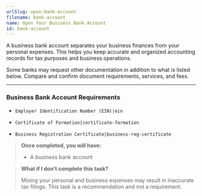 ```yaml
---
urlSlug: open-bank-account
filename: bank-account
name: Open Your Business Bank Account
id: bank-account
---
```

A business bank account separates your business finances from your personal expenses. This helps you keep accurate and organized accounting records for tax purposes and business operations.

Some banks may request other documentation in addition to what is listed below. Compare and confirm document requirements, services, and fees.

---
### Business Bank Account Requirements

* `Employer Identification Number (EIN)|ein` 

* `Certificate of Formation|certificate-formation` 

* `Business Registration Certificate|business-reg-certificate` 

> **Once completed, you will have:**
>
> * A business bank account

> **What if I don’t complete this task?**
>
> Mixing your personal and business expenses may result in inaccurate tax filings. This task is a recommendation and not a requirement.